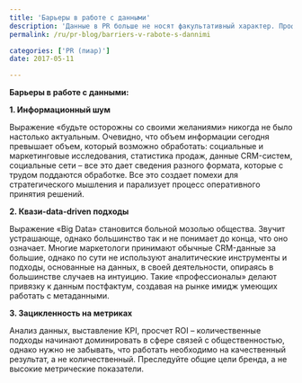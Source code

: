 ```yaml
---
title: 'Барьеры в работе с данными'
description: 'Данные в PR больше не носят факультативный характер. Профессионалы, использующие данные в качестве PR-инструмента, высоко ценятся на рынке и добиваются результатов, о которых традиционные связи с общественностью могут только мечтать. Консалтинговая группа «Полилог» о барьерах в работе с данными. Барьеры в работе с данными: 1. Информационный шум'
permalink: /ru/pr-blog/barriers-v-rabote-s-dannimi

categories: ['PR (пиар)']
date: 2017-05-11

---
```

<p><strong>Барьеры в работе с данными:</strong></p>
<p><strong>1. Информационный шум</strong></p>
<p>Выражение &laquo;будьте осторожны со своими желаниями&raquo; никогда не было настолько актуальным. Очевидно, что объем информации сегодня превышает объем, который возможно обработать: социальные и маркетинговые исследования, статистика продаж, данные CRM-систем, социальные сети &ndash; все это дает сведения разного формата, которые с трудом поддаются обработке. Все это создает помехи для стратегического мышления и парализует процесс оперативного принятия решений.</p>
<p><strong>2. Квази-data-driven подходы</strong></p>
<p>Выражение &laquo;Big Data&raquo; становится больной мозолью общества. Звучит устрашающе, однако большинство так и не понимает до конца, что оно означает. Многие маркетологи принимают обычные CRM-данные за большие, однако по сути не используют аналитические инструменты и подходы, основанные на данных, в своей деятельности, опираясь в большинстве случаев на интуицию. Такие &laquo;профессионалы&raquo; делают привязку к данным постфактум, создавая на рынке имидж умеющих работать с метаданными.</p>
<p><strong>3. Зацикленность на метриках</strong></p>
<p>Анализ данных, выставление KPI, просчет ROI &ndash; количественные подходы начинают доминировать в сфере связей с общественностью, однако нужно не забывать, что работать необходимо на качественный результат, а не количественный. Преследуйте общие цели бренда, а не высокие метрические показатели.</p>


